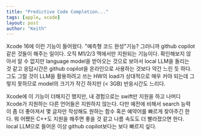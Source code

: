 ```yaml
---
title: "Predictive Code Completion..."
tags: [apple, xcode]
layout: post
author: "Keith"
---
```


Xcode 16에 이런 기능이 들어왔다. "예측형 코드 완성"기능? 그러니까 github copilot 같은 것들이 해주는 일이다. 오직 M1/2/3 맥에서만 지원되는 기능이다. 확인해보지 않아서 알 수 없지만 language model을 받아오는 것으로 보아서 local LLM을 돌리는 것 같고 응답시간은 github copilot을 온라인으로 사용하는 것보다 약간 느린 듯 하다. 그도 그럴 것이 LLM을 활용하려고 쓰는 HW의 load가 상대적으로 매우 커야 되는데 그렇지 못하므로 model의 크기가 작긴 하지만 (< 3GB) 반응시간도 느리다. 

Xcode에 이 기능이 더해지긴 했지만, 내 경험으로는 swift만 지원을 하고 나머디 Xcode가 지원하는 다른 언어들은 지원하지 않는다. 다만 예전에 비해서 search 능력이 좀 더 좋아져서 몇 글자만 작성해도 원하는 함수 혹은 예약어를 빠르게 찾아주긴 한다. 뭐 어쨌든 C++도 지원을 해주면 좋을 것 같고 나름 속도도 더 빨라졌으면 한다. local LLM으로 들어온 이상 github copilot보다는 보다 빠르지 싶다. 
